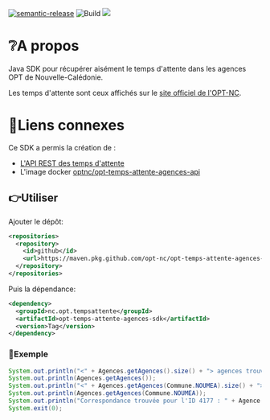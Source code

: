 [![semantic-release](https://img.shields.io/badge/%20%20%F0%9F%93%A6%F0%9F%9A%80-semantic--release-e10079.svg)](https://github.com/semantic-release/semantic-release)
![Build](https://github.com/opt-nc/opt-temps-attente-agences-sdk/actions/workflows/maven.yml/badge.svg)
[![](https://jitpack.io/v/opt-nc/opt-temps-attente-agences-sdk.svg)](https://jitpack.io/#opt-nc/opt-temps-attente-agences-sdk)

# ❔A propos

Java SDK pour récupérer aisément le temps d'attente dans les agences OPT de Nouvelle-Calédonie.

Les temps d'attente sont ceux affichés sur le [site officiel de l'OPT-NC](https://www.opt.nc/service/l-opt-pres-de-chez-moi-trouver-une-agence).

# 🔖Liens connexes

Ce SDK a permis la création de  :

- [L'API REST des temps d'attente](https://github.com/opt-nc/opt-temps-attente-agences-api)
- L'image docker [optnc/opt-temps-attente-agences-api](https://hub.docker.com/r/optnc/opt-temps-attente-agences-api)


## 👉Utiliser

Ajouter le dépôt:

```xml
<repositories>
  <repository>
    <id>github</id>
    <url>https://maven.pkg.github.com/opt-nc/opt-temps-attente-agences-sdk</url>
  </repository>
</repositories>
```

Puis la dépendance:

```xml
<dependency>
  <groupId>nc.opt.tempsattente</groupId>
  <artifactId>opt-temps-attente-agences-sdk</artifactId>
  <version>Tag</version>
</dependency>
```

### 🚀Exemple

```java
System.out.println("<" + Agences.getAgences().size() + "> agences trouvées");
System.out.println(Agences.getAgences());
System.out.println("<" + Agences.getAgences(Commune.NOUMEA).size() + "> agences trouvées pour <" + Commune.NOUMEA + ">");
System.out.println(Agences.getAgences(Commune.NOUMEA));
System.out.println("Correspondance trouvée pour l'ID 4177 : " + Agence.getAgence("4177").toString());  
System.exit(0);
```
